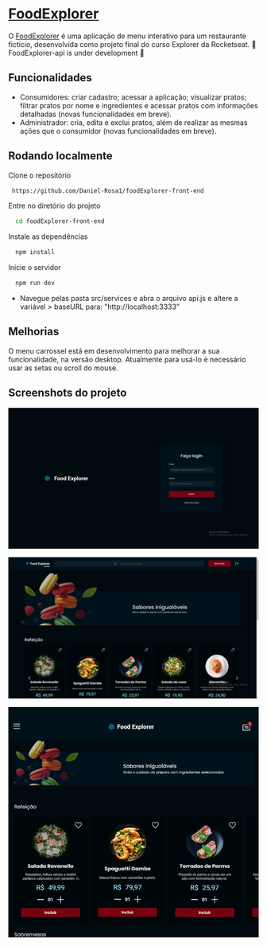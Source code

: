 
# [FoodExplorer](https://food-explorer-daniel.netlify.app/) 

O [FoodExplorer](https://food-explorer-daniel.netlify.app/) é uma aplicação de menu interativo para um restaurante fictício, desenvolvida como projeto final do curso Explorer da Rocketseat.
🚧 FoodExplorer-api is under development 🚧

## Funcionalidades

- Consumidores: criar cadastro; acessar a aplicação; visualizar pratos; filtrar pratos por nome e ingredientes e acessar pratos com informações detalhadas (novas funcionalidades em breve).
- Administrador: cria, edita e exclui pratos, além de realizar as mesmas ações que o consumidor (novas funcionalidades em breve).


## Rodando localmente

Clone o repositório

```bash
 https://github.com/Daniel-Rosa1/foodExplorer-front-end
```

Entre no diretório do projeto

```bash
  cd foodExplorer-front-end
```

Instale as dependências

```bash
  npm install
```

Inicie o servidor

```bash
  npm run dev
```
- Navegue pelas pasta src/services e abra o arquivo api.js e altere a variável > baseURL para: "http://localhost:3333"

## Melhorias

O menu carrossel está em desenvolvimento para melhorar a sua funcionalidade, na versão desktop. Atualmente para usá-lo é necessário usar as setas ou scroll do mouse.

## Screenshots do projeto

![App Screenshot](https://raw.githubusercontent.com/Daniel-Rosa1/foodExplorer-front-end/main/public/demonstra%C3%A7%C3%A3oes/Imagem%20do%20WhatsApp%20de%202024-01-23%20%C3%A0(s)%2017.57.13_8b28ac39.jpg)

![App Screenshot](https://raw.githubusercontent.com/Daniel-Rosa1/foodExplorer-front-end/main/public/demonstra%C3%A7%C3%A3oes/Imagem%20do%20WhatsApp%20de%202024-01-23%20%C3%A0(s)%2017.58.02_0cd25bc0.jpg)

![App Screenshot](https://raw.githubusercontent.com/Daniel-Rosa1/foodExplorer-front-end/main/public/demonstra%C3%A7%C3%A3oes/Imagem%20do%20WhatsApp%20de%202024-01-23%20%C3%A0(s)%2018.01.28_92813f62.jpg)

